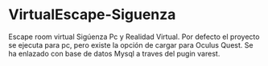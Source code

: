 # VirtualEscape-Siguenza
Escape room virtual Sigúenza Pc y Realidad Virtual.
Por defecto el proyecto se ejecuta para pc, pero existe la opción de cargar para Oculus Quest.
Se ha enlazado con base de datos Mysql a traves del pugin varest.
